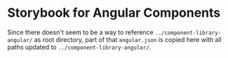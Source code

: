 # Storybook for Angular Components

Since there doesn't seem to be a way to reference `../component-library-angular/` as root directory, part of that `angular.json` is copied here with all paths updated to `../component-library-angular/`.
